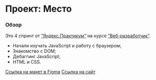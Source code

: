 # Проект: Место

### Обзор

Это 4 спринт от ["Яндекс.Практикум"](https://practicum.yandex.ru/) на курсе ["Веб-разработчик"](https://practicum.yandex.ru/web/).

* Начали изучать JavaScript и работу с браузером;
* Знакомство с DOM;
* Дебаггинг JavaScript;
* HTML и CSS.

[Ссылка на макет в Figma](https://www.figma.com/file/2cn9N9jSkmxD84oJik7xL7/JavaScript.-Sprint-4?node-id=0%3A1)
[Ссылка на сайт](https://karez79.github.io/mesto/)


